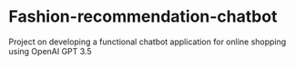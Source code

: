 # Fashion-recommendation-chatbot
Project on developing a functional chatbot application for online shopping using OpenAI GPT 3.5
